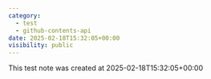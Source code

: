 ```yaml
---
category:
  - test
  - github-contents-api
date: 2025-02-18T15:32:05+00:00
visibility: public
---
```


This test note was created at 2025-02-18T15:32:05+00:00
